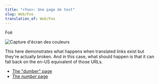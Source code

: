 ```yaml
---
title: "<foo>: Une page de test"
slug: Web/Foo
translation_of: Web/Foo
---
```


Foë

![Capture d'écran des couleurs](screenshot.png)

This here demonstrates what happens when translated links exist but they're
actually broken. And in this case, what should happen is that it can fall back
on the en-US equivalent of those URLs.

- [The "dumber" page](/fr/docs/Web/CSS/dumber)
- [The _number_ page](/fr/docs/Web/CSS/number)
